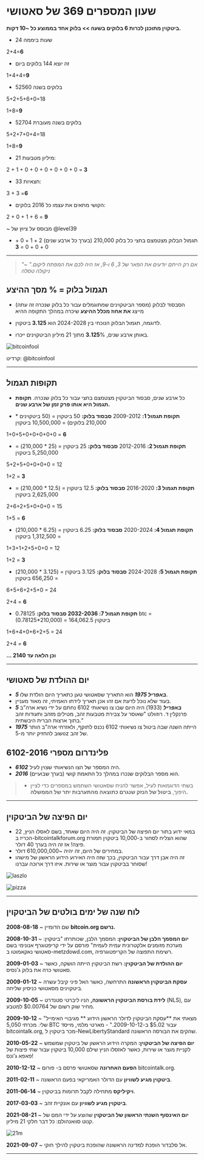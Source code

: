 # שעון המספרים 369 של סאטושי

**ביטקוין מתוכנן לכרות 6 בלוקים בשעה >> בלוק אחד
בממוצע כל ~10 דקות.**

* 24 שעות ביממה

2+4=**6**

* זה יוצא 144 בלוקים ביום

1+4+4=**9**

* 52560 בלוקים בשנה

5+2+5+6+0=18

1+8=**9**

* 52704 בלוקים בשנה מעוברת

5+2+7+0+4=18

1+8=**9**

* 21 מיליון מטבעות:

2 + 1 + 0 + 0 + 0 + 0 + 0 + 0 = **3**

* 33 חצאיות:

3 + 3 =**6**

* הקושי מתאים את עצמו כל 2016 בלוקים:

2 + 0 + 1 + 6 = **9**

~ מבוסס על ציוץ של @level39

* תגמול הבלוק מצטמצם בחצי כל
בלוק 210,000 (בערך כל ארבע שנים)
2 + 1 + 0 + 0 + 0 + 0 = **3**

---

>*"אם רק הייתם יודעים את הפאר של 3, 6 ו-9, אז
היה לכם את המפתח ליקום."
~ ניקולה טסלה*

## תגמול בלוק = % מסך ההיצע

* הסבסוד לבלוק (מספר הביטקוינים שמתוגמלים
עבור כל בלוק שנכרה זה עתה) מייצג **את
אחוז מכלל ההיצע** שיכרה
במהלך התקופה ההיא

* לדוגמה, תגמול הבלוק הנוכחי בין
2024-2028 הוא **3.125** ביטקוין.

* באותן ארבע שנים, **3.125**% מתוך 21
מיליון הביטקוינים ייכרו.

![bitcoinfool](figure-028-bitcoinfool.png)

קרדיט: @bitcoinfool

---

## תקופות תגמול

* כל ארבע שנים, סבסוד הביטקוין מצטמצם בחצי עבור כל
בלוק שנכרה. **תקופת תגמול היא אותו פרק זמן של ארבע שנים.**

* **תקופת תגמול 1:** 2009-2012 **סבסוד בלוק:** 50 ביטקוין
= (50 ביטקוינים * 210,000 בלוקים) = 10,500,000 ביטקוין

1+0+5+0+0+0+0+0 = **6**

* **תקופת תגמול 2:** 2012-2016 **סבסוד בלוק:** 25 ביטקוין
= (25 * 210,000) = 5,250,000 ביטקוין

5+2+5+0+0+0+0 = 12

1+2 = **3**

* **תקופת תגמול 3:** 2016-2020 **סבסוד בלוק:** 12.5 ביטקוין
= (12.5 * 210,000) = 2,625,000 ביטקוין

2+6+2+5+0+0+0 = 15

1+5 = **6**

* **תקופת תגמול 4:** 2020-2024 **סבסוד בלוק:** 6.25 ביטקוין
= (6.25 * 210,000) = 1,312,500 ביטקוין

1+3+1+2+5+0+0 = 12

1+2 = **3**

* **תקופת תגמול 5:** 2024-2028 **סבסוד בלוק:** 3.125 ביטקוין
= (3.125 * 210,000) = 656,250 ביטקוין

6+5+6+2+5+0 = 24

2+4 = **6**

* **תקופת תגמול 7: 2032-2036 סבסוד בלוק:** 0.78125 btc
= (0.78125*210,000) = 164,062.5 ביטקוין

1+6+4+0+6+2+5 = 24

2+4 = **6**

**... וכן הלאה עד 2140**

---

## יום ההולדת של סאטושי

* ***5 באפריל 1975*** הוא התאריך שסאטושי טען כתאריך
היום הולדת שלו.
* בעוד שלא נוכל לדעת אם זהו אכן תאריך לידתו האמיתי,
זה מאוד מעניין.
* ***5 באפריל*** (1933) היה היום שבו צו נשיאותי 6102
נחתם על ידי נשיא ארה"ב פרנקלין ד. רוזוולט
"שאוסר על צבירת מטבעות זהב, מטילים מזהב
ותעודות זהב בתוך ארצות הברית היבשתית."
* ***1975*** הייתה השנה שבה ביטול צו נשיאותי 6102 נכנס לתוקף,
ולאזרחי ארה"ב הותר שוב להחזיק יותר מ-5oz של זהב.

## פלינדרום מספרי 6102-2016

* ***6102*** היה המספר של הצו הנשיאותי
שצוין לעיל.
* ***2016*** הוא מספר הבלוקים שנכרו במהלך כל התאמת קושי (בערך שבועיים).

>* בשתי הדוגמאות לעיל, אפשר
להניח שסאטושי השתמש במספרים
כדי לציין היפוך, **ביטול של
הנזק שנגרם כתוצאה מהתערבות יתר של הממשלה.**

---

## יום הפיצה של הביטקוין

* 22 במאי ידוע בתור יום הפיצה של הביטקוין. זה היה היום
שאחד, בשם לאסלו הניץ, הכריז
ב-bitcointalkforum.org שהוא הצליח
לסחור ב-10,000 ביטקוין תמורת פיצה! אז זה היה
בערך 40 דולר.
* במחירים של היום, זה יהיה ~610,000,000 דולר.
* זה היה אבן דרך עבור הביטקוין, בכך שזה היה
האירוע הידוע הראשון של מישהו שסוחר בביטקוין עבור
מוצר או שירות. איזו דרך ארוכה עברנו!

![laszlo](figure-029-laszlo.png)

![pizza](figure-030-pizza.png)

---

## לוח שנה של ימים בולטים של הביטקוין

**2008-08-18** ~ שם הדומיין **bitcoin.org נרשם.**

**2008-10-31** ~ **יום המסמך הלבן של הביטקוין:** המסמך הלבן,
שכותרתו "ביטקוין: מערכת מזומנים אלקטרונית עמית לעמית"
פורסם על ידי קריפטוגרף אנונימי בשם סאטושי
נאקאמוטו ב-metzdowd.com, רשימת התפוצה של הקריפטוגרפיה.

**2009-01-03** ~ **יום ההולדת של הביטקוין:** רשת הביטקוין הייתה
הושקה, כאשר סאטושי כרה את בלוק ג'נסיס.

**2009-01-12** ~ **עסקת הביטקוין הראשונה** התרחשה, כאשר האל
פיני קיבל עשרה ביטקוינים מסאטושי כניסיון שליחה.

**2009-10-05** ~ **לידת בורסת הביטקוין הראשונה,** הניו
ליברטי סטנדרט (NLS), עם מחיר שוק רשום של $0.00764
למטבע.

**2009-10-12** ~ "מצאתי את **עסקת הביטקוין לדולר הראשון הידוע
** מגיבויי האימייל שלי. מכרתי 5,050 BTC עבור $5.02
ב-2009-10-12." - מארטי מלמי, מייסד bitcointalk.org, מכר
ביטקוין ל-NewLibertyStandard שהקים את הבורסה הראשונה.

**2010-05-22** ~ **יום הפיצה של הביטקוין:** המקרה הידוע הראשון של
ביטקוין שמשמש לקניית מוצר או שירות, כאשר לאזסלו
הניץ שילם 10,000 ביטקוין עבור שתי פיצות של פאפא ג'ונס!

**2010-12-12** ~ **הפעם האחרונה** שסאטושי פרסם ב-
פורום bitcointalk.org.

**2011-02-11** ~ **ביטקוין מגיע לשוויון** עם הדולר האמריקאי בפעם
הראשונה.

**2011-06-14** ~ **ויקיליקס** מתחילה לקבל תרומות בביטקוין.

**2017-03-03** ~ **ביטקוין מגיע לשוויון** עם אונקיית זהב.

**2021-08-21** ~ **יום האינסוף השנתי הראשון של הביטקוין** שהוצע על ידי
המם של קנוט סוואנהולם:
כל דבר חלקי 21 מיליון.

![21m](figure-031-21m.png)

**2021-09-07** ~ אל סלבדור הופכת למדינה הראשונה שהופכת
ביטקוין להילך חוקי.

---
